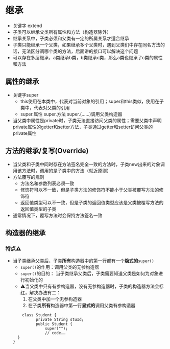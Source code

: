 # 继承
- 关键字 extend
- 子类可以继承父类所有属性和方法（构造器除外）
- 继承关系中，子类必须和父类有一定的所属关系才适合继承
- 子类只能继承一个父类，如果继承多个父类时，遇到父类们中存在同名方法的话，无法区分调哪个类的方法，后面讲的接口可以解决这个问题
- 可以存在多层继承，a类继承b类，b类继承c类，那么a类也继承了c类的属性和方法

## 属性的继承
- 关键字super
  - this使用在本类中，代表对当前对象的引用；super和this类似，使用在子类中，代表对父类的引用
  - super.属性 super.方法 super.(……)调用父类构造器
- 当父类中属性是private时，子类无法直接访问父类的属性；需要父类中声明private属性的getter和setter方法，子类通过getter和setter访问父类的private属性

## 方法的继承/复写(Override)
- 当父类和子类中同时存在方法签名完全一致的方法时，子类new出来的对象调用该方法时，调用的是子类中的方法（就近原则）
- 方法覆写的规则
  - 方法名和参数列表必须一致
  - 修饰符可以不一致，但是子类方法的修饰符不能小于父类被覆写方法的修饰符
  - 返回值类型可以不一致，但是子类的返回值类型应该是父类被覆写方法的返回值类型的子类
- 通常情况下，覆写方法时会保持方法签名一致

## 构造器的继承
### 特点⚠️
- 当子类继承父类后，子类**所有**构造器中的第一行都有一个**隐式的**`super()`
  - `super()`的作用：调用父类的无参构造器
  - `super()`的目的： 当子类继承父类后，子类需要知道父类是如何为对象进行初始化的
  - ⚠️当父类中只有有参构造器，没有无参构造器时，子类的构造器方法会标红，解决办法有二：
    1. 在父类中加一个无参构造器
    2. 在子类**所有**构造器中第一行**显式的**调用父类有参构造器
  ```
      class Student {
            private String stuId;
            public Student {
                super("");
                // code……
    }
  }
  ```
